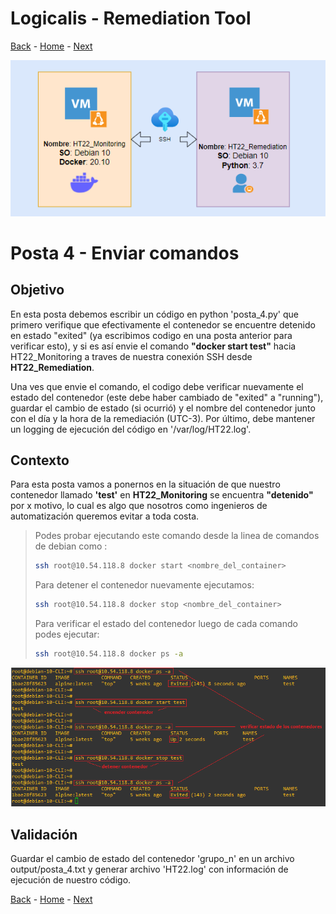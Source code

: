 # Logicalis - Remediation Tool

[Back](P3.md) - [Home](../README.md) - [Next](P5.md)

<p align="center">
  <img src="Infra.png" alt="Infraestructura Hackathon"/>
</p>

# Posta 4 - Enviar comandos
## Objetivo
En esta posta debemos escribir un código en python 'posta_4.py' que primero verifique que efectivamente el contenedor se encuentre detenido en estado "exited" (ya escribimos codigo en una posta anterior para verificar esto), y si es así envie el comando **"docker start test"** hacia HT22_Monitoring a traves de nuestra conexión SSH desde **HT22_Remediation**.

Una ves que envie el comando, el codigo debe verificar nuevamente el estado del contenedor (este debe haber cambiado de "exited" a "running"), guardar el cambio de estado (si ocurrió) y el nombre del contenedor junto con el día y la hora de la remediación (UTC-3). Por último, debe mantener un logging de ejecución del código en '/var/log/HT22.log'.

## Contexto
Para esta posta vamos a ponernos en la situación de que nuestro contenedor llamado **'test'** en **HT22_Monitoring** se encuentra **"detenido"** por x motivo, lo cual es algo que nosotros como ingenieros de automatización queremos evitar a toda costa. 

> Podes probar ejecutando este comando desde la linea de comandos de debian como :
> ~~~bash
> ssh root@10.54.118.8 docker start <nombre_del_container>
> ~~~
>
> Para detener el contenedor nuevamente ejecutamos:
> ~~~bash
> ssh root@10.54.118.8 docker stop <nombre_del_container>
> ~~~ 
>
>Para verificar el estado del contenedor luego de cada comando podes ejecutar:
> ~~~bash
> ssh root@10.54.118.8 docker ps -a
> ~~~ 
<p align="center">
  <img src="Verifi_completa.png" alt="Verificacion de contenedor"/>
</p>

## Validación
Guardar el cambio de estado del contenedor 'grupo_n' en un archivo output/posta_4.txt y generar archivo 'HT22.log' con información de ejecución de nuestro código.


[Back](P3.md) - [Home](../README.md) - [Next](P5.md)
